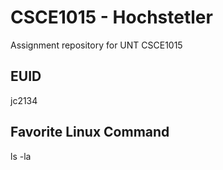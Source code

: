 # CSCE1015 - Hochstetler
Assignment repository for UNT CSCE1015
## EUID
jc2134
## Favorite Linux Command
ls -la
